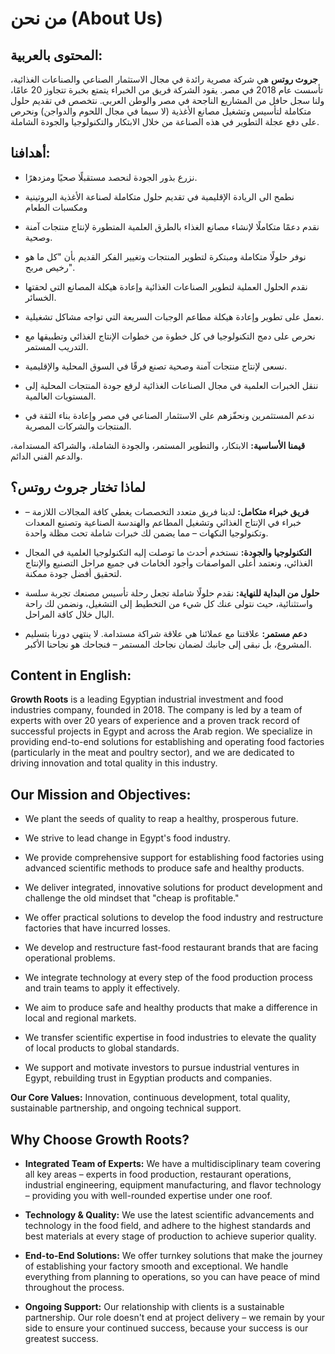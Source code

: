 # من نحن (About Us)

## المحتوى بالعربية:

**جروث روتس** هي شركة مصرية رائدة في مجال الاستثمار الصناعي والصناعات الغذائية، تأسست عام 2018 في مصر. يقود الشركة فريق من الخبراء يتمتع بخبرة تتجاوز 20 عامًا، ولنا سجل حافل من المشاريع الناجحة في مصر والوطن العربي. نتخصص في تقديم حلول متكاملة لتأسيس وتشغيل مصانع الأغذية (لا سيما في مجال اللحوم والدواجن) ونحرص على دفع عجلة التطوير في هذه الصناعة من خلال الابتكار والتكنولوجيا والجودة الشاملة.

## أهدافنا:

* نزرع بذور الجودة لنحصد مستقبلًا صحيًا ومزدهرًا.

* نطمح الى الریادة الإقلیمیة في تقدیم حلول متكاملة لصناعة الأغذیة البروتینیة ومكسبات الطعام

* نقدم دعمًا متكاملًا لإنشاء مصانع الغذاء بالطرق العلمية المتطورة لإنتاج منتجات آمنة وصحية.

* نوفر حلولًا متكاملة ومبتكرة لتطوير المنتجات وتغيير الفكر القديم بأن "كل ما هو رخيص مربح".

* نقدم الحلول العملية لتطوير الصناعات الغذائية وإعادة هيكلة المصانع التي لحقتها الخسائر.

* نعمل على تطوير وإعادة هيكلة مطاعم الوجبات السريعة التي تواجه مشاكل تشغيلية.

* نحرص على دمج التكنولوجيا في كل خطوة من خطوات الإنتاج الغذائي وتطبيقها مع التدريب المستمر.

* نسعى لإنتاج منتجات آمنة وصحية تصنع فرقًا في السوق المحلية والإقليمية.

* ننقل الخبرات العلمية في مجال الصناعات الغذائية لرفع جودة المنتجات المحلية إلى المستويات العالمية.

* ندعم المستثمرين ونحفّزهم على الاستثمار الصناعي في مصر وإعادة بناء الثقة في المنتجات والشركات المصرية.

**قيمنا الأساسية:** الابتكار، والتطوير المستمر، والجودة الشاملة، والشراكة المستدامة، والدعم الفني الدائم.

## لماذا تختار جروث روتس؟

* **فريق خبراء متكامل:** لدينا فريق متعدد التخصصات يغطي كافة المجالات اللازمة – خبراء في الإنتاج الغذائي وتشغيل المطاعم والهندسة الصناعية وتصنيع المعدات وتكنولوجيا النكهات – مما يضمن لك خبرات شاملة تحت مظلة واحدة.

* **التكنولوجيا والجودة:** نستخدم أحدث ما توصلت إليه التكنولوجيا العلمية في المجال الغذائي، ونعتمد أعلى المواصفات وأجود الخامات في جميع مراحل التصنيع والإنتاج لتحقيق أفضل جودة ممكنة.

* **حلول من البداية للنهاية:** نقدم حلولًا شاملة تجعل رحلة تأسيس مصنعك تجربة سلسة واستثنائية، حيث نتولى عنك كل شيء من التخطيط إلى التشغيل، ونضمن لك راحة البال خلال كافة المراحل.

* **دعم مستمر:** علاقتنا مع عملائنا هي علاقة شراكة مستدامة. لا ينتهي دورنا بتسليم المشروع، بل نبقى إلى جانبك لضمان نجاحك المستمر – فنجاحك هو نجاحنا الأكبر.

## Content in English:

**Growth Roots** is a leading Egyptian industrial investment and food industries company, founded in 2018. The company is led by a team of experts with over 20 years of experience and a proven track record of successful projects in Egypt and across the Arab region. We specialize in providing end-to-end solutions for establishing and operating food factories (particularly in the meat and poultry sector), and we are dedicated to driving innovation and total quality in this industry.

## Our Mission and Objectives:

* We plant the seeds of quality to reap a healthy, prosperous future.

* We strive to lead change in Egypt's food industry.

* We provide comprehensive support for establishing food factories using advanced scientific methods to produce safe and healthy products.

* We deliver integrated, innovative solutions for product development and challenge the old mindset that "cheap is profitable."

* We offer practical solutions to develop the food industry and restructure factories that have incurred losses.

* We develop and restructure fast-food restaurant brands that are facing operational problems.

* We integrate technology at every step of the food production process and train teams to apply it effectively.

* We aim to produce safe and healthy products that make a difference in local and regional markets.

* We transfer scientific expertise in food industries to elevate the quality of local products to global standards.

* We support and motivate investors to pursue industrial ventures in Egypt, rebuilding trust in Egyptian products and companies.

**Our Core Values:** Innovation, continuous development, total quality, sustainable partnership, and ongoing technical support.

## Why Choose Growth Roots?

* **Integrated Team of Experts:** We have a multidisciplinary team covering all key areas – experts in food production, restaurant operations, industrial engineering, equipment manufacturing, and flavor technology – providing you with well-rounded expertise under one roof.

* **Technology & Quality:** We use the latest scientific advancements and technology in the food field, and adhere to the highest standards and best materials at every stage of production to achieve superior quality.

* **End-to-End Solutions:** We offer turnkey solutions that make the journey of establishing your factory smooth and exceptional. We handle everything from planning to operations, so you can have peace of mind throughout the process.

* **Ongoing Support:** Our relationship with clients is a sustainable partnership. Our role doesn't end at project delivery – we remain by your side to ensure your continued success, because your success is our greatest success.